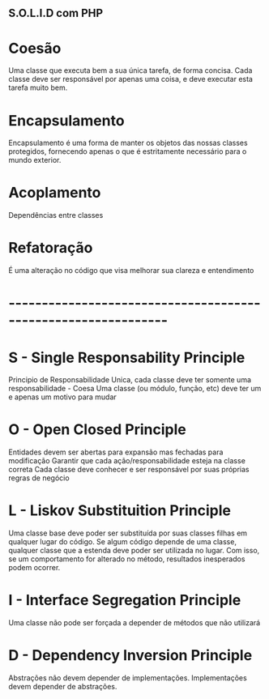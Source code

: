 ## S.O.L.I.D com PHP

# Coesão
Uma classe que executa bem a sua única tarefa, de forma concisa.
Cada classe deve ser responsável por apenas uma coisa, e deve executar esta tarefa muito bem.

# Encapsulamento
Encapsulamento é uma forma de manter os objetos das nossas classes protegidos, fornecendo apenas o que é estritamente necessário para o mundo exterior.

# Acoplamento
Dependências entre classes

# Refatoração
É uma alteração no código que visa melhorar sua clareza e entendimento

# -------------------------------------------------------------- #

# S - Single Responsability Principle
Principio de Responsabilidade Unica, cada classe deve ter somente uma responsabilidade - Coesa
Uma classe (ou módulo, função, etc) deve ter um e apenas um motivo para mudar

# O - Open Closed Principle
Entidades devem ser abertas para expansão mas fechadas para modificação
Garantir que cada ação/responsabilidade esteja na classe correta
Cada classe deve conhecer e ser responsável por suas próprias regras de negócio

# L - Liskov Substituition Principle
Uma classe base deve poder ser substituída por suas classes filhas em qualquer lugar do código.
Se algum código depende de uma classe, qualquer classe que a estenda deve poder ser utilizada no lugar. Com isso, se um comportamento for alterado no método, resultados inesperados podem ocorrer.

# I - Interface Segregation Principle
Uma classe não pode ser forçada a depender de métodos que não utilizará

# D - Dependency Inversion Principle
Abstrações não devem depender de implementações. Implementações devem depender de abstrações.